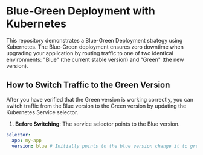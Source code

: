 # Blue-Green Deployment with Kubernetes

This repository demonstrates a Blue-Green Deployment strategy using Kubernetes. The Blue-Green deployment ensures zero downtime when upgrading your application by routing traffic to one of two identical environments: "Blue" (the current stable version) and "Green" (the new version).

## How to Switch Traffic to the Green Version

After you have verified that the Green version is working correctly, you can switch traffic from the Blue version to the Green version by updating the Kubernetes Service selector.

1. **Before Switching**: The service selector points to the Blue version.

```yaml
selector:
  app: my-app
  version: blue # Initially points to the blue version change it to green after testing
```

